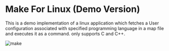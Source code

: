 # Make For Linux (Demo Version)
This is a demo implementation of a linux application which fetches a User configuration associated with specified programming language in a map file and executes it as a command. only supports C and C++.

![make](https://github.com/mfc0d1ng/make-demo/assets/131618380/a1afd069-fa9e-4e65-a771-633499b728d4)





